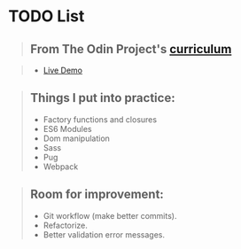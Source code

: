 # TODO List

> ## From The Odin Project's [curriculum](https://www.theodinproject.com/courses/javascript/lessons/todo-list)

> - [Live Demo](https://vic-ro.github.io/todo/)

> ## Things I put into practice:
> - Factory functions and closures
> - ES6 Modules
> - Dom manipulation
> - Sass
> - Pug
> - Webpack

> ## Room for improvement:
> - Git workflow (make better commits).
> - Refactorize.
> - Better validation error messages.